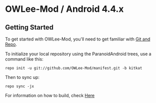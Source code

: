 OWLee-Mod / Android 4.4.x
===============


Getting Started
---------------

To get started with OWLee-Mod, you'll need to get
familiar with [Git and Repo](http://source.android.com/download/using-repo).

To initialize your local repository using the ParanoidAndroid trees, use a command like this:

    repo init -u git://github.com/OWLee-Mod/manifest.git -b kitkat

Then to sync up:

    repo sync -jx

For information on how to build, check [Here](https://github.com/OWLee-Mod/manifest)
